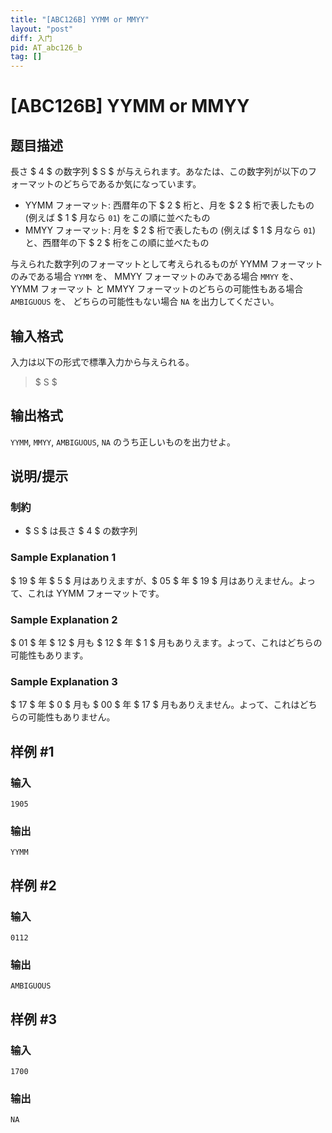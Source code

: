 ```yaml
---
title: "[ABC126B] YYMM or MMYY"
layout: "post"
diff: 入门
pid: AT_abc126_b
tag: []
---
```


# [ABC126B] YYMM or MMYY

## 题目描述

[problemUrl]: https://atcoder.jp/contests/abc126/tasks/abc126_b

長さ $ 4 $ の数字列 $ S $ が与えられます。あなたは、この数字列が以下のフォーマットのどちらであるか気になっています。

- YYMM フォーマット: 西暦年の下 $ 2 $ 桁と、月を $ 2 $ 桁で表したもの (例えば $ 1 $ 月なら `01`) をこの順に並べたもの
- MMYY フォーマット: 月を $ 2 $ 桁で表したもの (例えば $ 1 $ 月なら `01`) と、西暦年の下 $ 2 $ 桁をこの順に並べたもの

与えられた数字列のフォーマットとして考えられるものが YYMM フォーマットのみである場合 `YYMM` を、 MMYY フォーマットのみである場合 `MMYY` を、 YYMM フォーマット と MMYY フォーマットのどちらの可能性もある場合 `AMBIGUOUS` を、 どちらの可能性もない場合 `NA` を出力してください。

## 输入格式

入力は以下の形式で標準入力から与えられる。

> $ S $

## 输出格式

`YYMM`, `MMYY`, `AMBIGUOUS`, `NA` のうち正しいものを出力せよ。

## 说明/提示

### 制約

- $ S $ は長さ $ 4 $ の数字列

### Sample Explanation 1

$ 19 $ 年 $ 5 $ 月はありえますが、$ 05 $ 年 $ 19 $ 月はありえません。よって、これは YYMM フォーマットです。

### Sample Explanation 2

$ 01 $ 年 $ 12 $ 月も $ 12 $ 年 $ 1 $ 月もありえます。よって、これはどちらの可能性もあります。

### Sample Explanation 3

$ 17 $ 年 $ 0 $ 月も $ 00 $ 年 $ 17 $ 月もありえません。よって、これはどちらの可能性もありません。

## 样例 #1

### 输入

```
1905
```

### 输出

```
YYMM
```

## 样例 #2

### 输入

```
0112
```

### 输出

```
AMBIGUOUS
```

## 样例 #3

### 输入

```
1700
```

### 输出

```
NA
```

